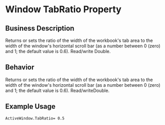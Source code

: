 # Window TabRatio Property

## Business Description
Returns or sets the ratio of the width of the workbook's tab area to the width of the window's horizontal scroll bar (as a number between 0 (zero) and 1; the default value is 0.6). Read/write Double.

## Behavior
Returns or sets the ratio of the width of the workbook's tab area to the width of the window's horizontal scroll bar (as a number between 0 (zero) and 1; the default value is 0.6). Read/writeDouble.

## Example Usage
```vba
ActiveWindow.TabRatio= 0.5
```
